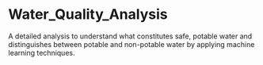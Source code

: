 # Water_Quality_Analysis
A detailed analysis to understand what constitutes safe, potable water and distinguishes between potable and non-potable water by applying machine learning techniques.
